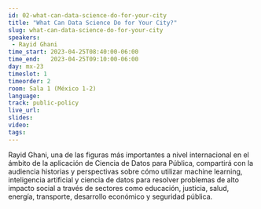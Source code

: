 ```yaml
---
id: 02-what-can-data-science-do-for-your-city
title: "What Can Data Science Do for Your City?"
slug: what-can-data-science-do-for-your-city
speakers:
 - Rayid Ghani
time_start: 2023-04-25T08:40:00-06:00
time_end:   2023-04-25T09:10:00-06:00
day: mx-23
timeslot: 1
timeorder: 2
room: Sala 1 (México 1-2)
language: 
track: public-policy
live_url: 
slides: 
video: 
tags: 
---
```


Rayid Ghani, una de las figuras más importantes a nivel internacional en el ámbito de la aplicación de Ciencia de Datos para Pública, compartirá con la audiencia historias y perspectivas sobre cómo utilizar machine learning, inteligencia artificial y ciencia de datos para resolver problemas de alto impacto social a través de sectores como educación, justicia, salud, energía, transporte, desarrollo económico y seguridad pública.
